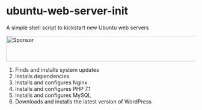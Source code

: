 # ubuntu-web-server-init
A simple shell script to kickstart new Ubuntu web servers

  
<a target='_blank' rel='nofollow' href='https://app.codesponsor.io/link/tJc85LtgBJ1G5DwteJrQNie1/sebastian-inman-design/ubuntu-web-server-init'>
  <img alt='Sponsor' width='888' height='68' src='https://app.codesponsor.io/embed/tJc85LtgBJ1G5DwteJrQNie1/sebastian-inman-design/ubuntu-web-server-init.svg' />
</a>
  

1. Finds and installs system updates
2. Installs dependencies
3. Installs and configures Nginx
4. Installs and configures PHP 7.1
5. Installs and configures MySQL
6. Downloads and installs the latest version of WordPress
